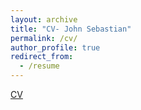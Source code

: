 ```yaml
---
layout: archive
title: "CV- John Sebastian"
permalink: /cv/
author_profile: true
redirect_from:
  - /resume
---
```




[CV](/files/CV-John_Sebastian_Nov2020.pdf)
